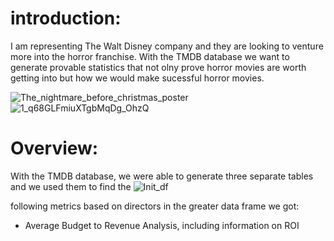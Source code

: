 # **introduction:** 

I am representing The Walt Disney company and they are looking to venture more into the horror franchise. With the TMDB database we want to generate provable statistics that not olny prove horror movies are worth getting into but how we would make sucessful horror movies. 

![The_nightmare_before_christmas_poster](https://github.com/user-attachments/assets/6dcfcdfc-6e64-4ddc-8805-9d42361c1b4c)
![1_q68GLFmiuXTgbMqDg_OhzQ](https://github.com/user-attachments/assets/586cfd84-80f7-467f-ab01-6c76b2e84989)
# **Overview:**
With the TMDB database, we were able to generate three separate tables and we used them to find the
![Init_df](https://github.com/user-attachments/assets/68fa5daa-15b7-4752-bcf1-8c71d3a03890)

following metrics based on directors in the greater data frame we got: 
- Average Budget to Revenue Analysis, including information on ROI
